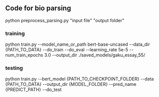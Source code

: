 ## Code for bio parsing
python preprocess_parsing.py "input file" "output folder"
### training
python train.py --model_name_or_path bert-base-uncased --data_dir {PATH_TO_DATA} --do_train --do_eval --learning_rate 5e-5 --num_train_epochs 3.0 --output_dir ./saved_models/gaku_essay_55/
### testing
python train.py --bert_model {PATH_TO_CHECKPOINT_FOLDER} --data {PATH_TO_DATA} --output_dir {MODEL_FOLDER} --pred_name {PREDICT_PATH} --do_test

